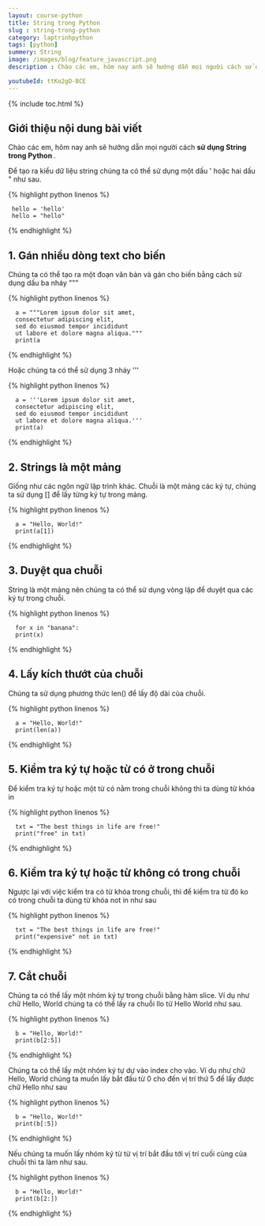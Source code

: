 ```yaml
---
layout: course-python
title: String trong Python
slug : string-trong-python
category: laptrinhpython
tags: [python]
summery: String
image: /images/blog/feature_javascript.png
description : Chào các em, hôm nay anh sẽ hướng dẫn mọi người cách sử dụng String trong Python. Để tạo ra kiểu dữ liệu string chúng ta có thể sử dụng một dấu một nháy hoặc hai dấu hai nháy như sau. 

youtubeId: ttKo2gO-BCE
---
```


{% include toc.html %}

## **Giới thiệu nội dung bài viết**

Chào các em, hôm nay anh sẽ hướng dẫn mọi người cách <b>  sử dụng String trong Python </b>. 

Để tạo ra kiểu dữ liệu string chúng ta có thể sử dụng một dấu ' hoặc hai dấu " như sau. 

{% highlight python  linenos %}

     hello = 'hello' 
     hello = "hello"

{% endhighlight %}

## **1. Gán nhiều dòng text cho biến**

Chúng ta có thể tạo ra một đoạn văn bản và gán cho biến bằng cách sử dụng dấu ba nháy """

{% highlight python  linenos %}

      a = """Lorem ipsum dolor sit amet,
      consectetur adipiscing elit,
      sed do eiusmod tempor incididunt
      ut labore et dolore magna aliqua."""
      print(a

{% endhighlight %}

Hoặc chúng ta có thể sử dụng 3 nháy ''' 

{% highlight python  linenos %}

      a = '''Lorem ipsum dolor sit amet,
      consectetur adipiscing elit,
      sed do eiusmod tempor incididunt
      ut labore et dolore magna aliqua.'''
      print(a)

{% endhighlight %}

## **2. Strings là một mảng**

Giống như các ngôn ngữ lập trình khác. Chuỗi là một mảng các ký tự, chúng ta sử dụng [] để lấy từng ký tự trong mảng.

{% highlight python  linenos %}

      a = "Hello, World!"
      print(a[1])

{% endhighlight %}

## **3. Duyệt qua chuỗi**

String là một mảng nên chúng ta có thể sử dụng vòng lặp để duyệt qua các ký tự trong chuỗi.

{% highlight python  linenos %}

      for x in "banana":
      print(x)

{% endhighlight %}

## **4. Lấy kích thướt của chuỗi**

Chúng ta sử dụng phương thức len() để lấy độ dài của chuỗi.

{% highlight python  linenos %}

      a = "Hello, World!"
      print(len(a))

{% endhighlight %}

## **5. Kiểm tra ký tự hoặc từ có ở trong chuỗi**

Để kiểm tra ký tự hoặc một từ có nằm trong chuỗi không thì ta dùng từ khóa in

{% highlight python  linenos %}

      txt = "The best things in life are free!"
      print("free" in txt)

{% endhighlight %}

## **6. Kiểm tra ký tự hoặc từ không có trong chuỗi**

Ngược lại với việc kiểm tra có từ khóa trong chuỗi, thì để kiểm tra từ đó ko có trong chuỗi ta dùng từ khóa not in như sau

{% highlight python  linenos %}

      txt = "The best things in life are free!"
      print("expensive" not in txt)

{% endhighlight %}

## **7. Cắt chuỗi**

Chúng ta có thể lấy một nhóm ký tự trong chuỗi bằng hàm slice. Ví dụ như chữ Hello, World chúng ta có thể lấy ra chuỗi llo từ Hello World  như sau.

{% highlight python  linenos %}

      b = "Hello, World!"
      print(b[2:5])

{% endhighlight %}

Chúng ta có thể lấy một nhóm ký tự dự vào index cho vào. Ví dụ như chữ Hello, World chúng ta muốn lấy bắt đầu từ 0 cho đến vị trí thứ 5 để lấy được chữ Hello như sau

{% highlight python  linenos %}

      b = "Hello, World!"
      print(b[:5])

{% endhighlight %}

Nếu chúng ta muốn lấy nhóm ký từ từ vị trí bắt đầu tới vị trí cuối cùng của chuỗi thì ta làm như sau.

{% highlight python  linenos %}

      b = "Hello, World!"
      print(b[2:])

{% endhighlight %}










